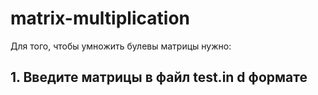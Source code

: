 # matrix-multiplication

Для того, чтобы умножить булевы матрицы нужно:

## 1. Введите матрицы в файл test.in d формате
